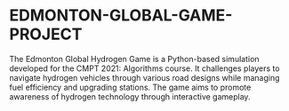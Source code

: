 # EDMONTON-GLOBAL-GAME-PROJECT
The Edmonton Global Hydrogen Game is a Python-based simulation developed for the CMPT 2021: Algorithms course. It challenges players to navigate hydrogen vehicles through various road designs while managing fuel efficiency and upgrading stations. The game aims to promote awareness of hydrogen technology through interactive gameplay.
